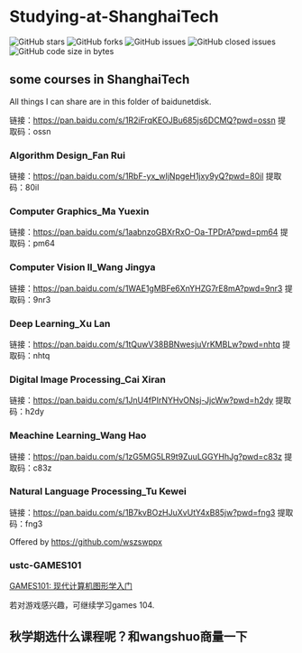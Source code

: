 # Studying-at-ShanghaiTech
![GitHub stars](https://img.shields.io/github/stars/Zhang-Wen-chao/The-Journey-of-Studying-at-ShanghaiTech?style=flat)
![GitHub forks](https://img.shields.io/github/forks/Zhang-Wen-chao/The-Journey-of-Studying-at-ShanghaiTech?style=flat)
![GitHub issues](https://img.shields.io/github/issues/Zhang-Wen-chao/The-Journey-of-Studying-at-ShanghaiTech)
![GitHub closed issues](https://img.shields.io/github/issues-closed/Zhang-Wen-chao/The-Journey-of-Studying-at-ShanghaiTech)
![GitHub code size in bytes](https://img.shields.io/github/languages/code-size/Zhang-Wen-chao/The-Journey-of-Studying-at-ShanghaiTech)
## some courses in ShanghaiTech
All things I can share are in this folder of baidunetdisk.

链接：https://pan.baidu.com/s/1R2iFrqKEOJBu685js6DCMQ?pwd=ossn 
提取码：ossn 
### Algorithm Design_Fan Rui
链接：https://pan.baidu.com/s/1RbF-yx_wIjNpgeH1jxy9yQ?pwd=80il 
提取码：80il 
### Computer Graphics_Ma Yuexin
链接：https://pan.baidu.com/s/1aabnzoGBXrRxO-Oa-TPDrA?pwd=pm64 
提取码：pm64 
### Computer Vision II_Wang Jingya
链接：https://pan.baidu.com/s/1WAE1gMBFe6XnYHZG7rE8mA?pwd=9nr3 
提取码：9nr3 
### Deep Learning_Xu Lan
链接：https://pan.baidu.com/s/1tQuwV38BBNwesjuVrKMBLw?pwd=nhtq 
提取码：nhtq 
### Digital Image Processing_Cai Xiran
链接：https://pan.baidu.com/s/1JnU4fPIrNYHvONsj-JjcWw?pwd=h2dy 
提取码：h2dy 
### Meachine Learning_Wang Hao
链接：https://pan.baidu.com/s/1zG5MG5LR9t9ZuuLGGYHhJg?pwd=c83z 
提取码：c83z 
### Natural Language Processing_Tu Kewei
链接：https://pan.baidu.com/s/1B7kvBOzHJuXvUtY4xB85jw?pwd=fng3 
提取码：fng3 

Offered by https://github.com/wszswppx
### ustc-GAMES101
[GAMES101: 现代计算机图形学入门](https://sites.cs.ucsb.edu/~lingqi/teaching/games101.html)

若对游戏感兴趣，可继续学习games 104.

## 秋学期选什么课程呢？和wangshuo商量一下